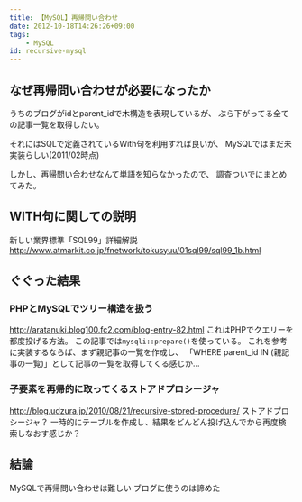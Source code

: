 ```yaml
---
title: 【MySQL】再帰問い合わせ
date: 2012-10-18T14:26:26+09:00
tags:
    - MySQL
id: recursive-mysql
---
```


## なぜ再帰問い合わせが必要になったか

うちのブログがidとparent_idで木構造を表現しているが、
ぶら下がってる全ての記事一覧を取得したい。

それにはSQLで定義されているWith句を利用すれば良いが、
MySQLではまだ未実装らしい(2011/02時点)

しかし、再帰問い合わせなんて単語を知らなかったので、
調査ついでにまとめてみた。

<!-- more -->

## WITH句に関しての説明

新しい業界標準「SQL99」詳細解説
<http://www.atmarkit.co.jp/fnetwork/tokusyuu/01sql99/sql99_1b.html>

## ぐぐった結果

### PHPとMySQLでツリー構造を扱う

<http://aratanuki.blog100.fc2.com/blog-entry-82.html>
これはPHPでクエリーを都度投げる方法。
この記事では`mysqli::prepare()`を使っている。
これを参考に実装するならば、まず親記事の一覧を作成し、
「WHERE parent_id IN (親記事の一覧)」として記事の一覧を取得してくる感じか…

### 子要素を再帰的に取ってくるストアドプロシージャ

<http://blog.udzura.jp/2010/08/21/recursive-stored-procedure/>
ストアドプロシージャ？
一時的にテーブルを作成し、結果をどんどん投げ込んでから再度検索しなおす感じか？

## 結論

MySQLで再帰問い合わせは難しい
ブログに使うのは諦めた

